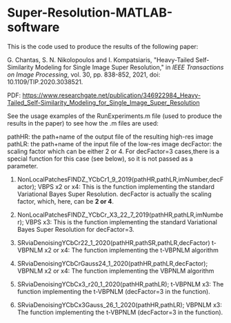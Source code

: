 # Super-Resolution-MATLAB-software
This is the code used to produce the results of the following paper:

G. Chantas, S. N. Nikolopoulos and I. Kompatsiaris, "Heavy-Tailed Self-Similarity Modeling for Single Image Super Resolution," in _IEEE Transactions on Image Processing_, vol. 30, pp. 838-852, 2021, doi: 10.1109/TIP.2020.3038521.


PDF: https://www.researchgate.net/publication/346922984_Heavy-Tailed_Self-Similarity_Modeling_for_Single_Image_Super_Resolution

See the usage examples of the RunExperiments.m file (used to produce the results in the paper) to see how the .m files are used:

pathHR: the path+name of the output file of the resulting high-res image
pathLR: the path+name of the input file of the low-res image
decFactor: the scaling factor which can be either 2 or 4. For decFactor=3 cases,there is a special function for this case (see below), so it is not passed as a parameter.


1. NonLocalPatchesFINDZ_YCbCr1_9_2019(pathHR,pathLR,imNumber,decFactor);
VBPS x2 or x4: This is the function implementing the standard Variational Bayes Super Resolution. decFactor is actually the scaling factor, which, here, can be **2 or 4**. 

2. NonLocalPatchesFINDZ_YCbCr_X3_22_7_2019(pathHR,pathLR,imNumber); 
VBPS x3: This is the function implementing the standard Variational Bayes Super Resolution for decFactor=3. 

3. SRviaDenoisingYCbCr22_1_2020(pathHR,pathSR,pathLR,decFactor)
t-VBPNLM x2 or x4: The function implementing the t-VBPNLM algorithm

4. SRviaDenoisingYCbCrGauss24_1_2020(pathHR,pathLR,decFactor);
VBPNLM x2 or x4: The function implementing the VBPNLM algorithm

5. SRviaDenoisingYCbCx3_r20_1_2020(pathHR,pathLR);
t-VBPNLM x3: The function implementing the t-VBPNLM (decFactor=3 in the function).

6. SRviaDenoisingYCbCx3Gauss_26_1_2020(pathHR,pathLR);
VBPNLM x3: The function implementing the t-VBPNLM (decFactor=3 in the function).
